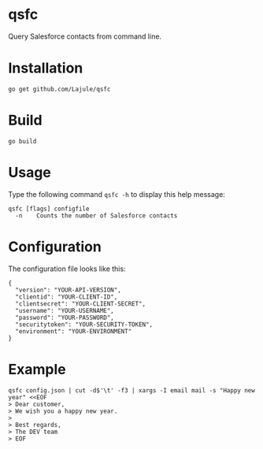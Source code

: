 # qsfc

Query Salesforce contacts from command line.

# Installation

```
go get github.com/Lajule/qsfc
```

# Build

```
go build
```

# Usage

Type the following command `qsfc -h` to display this help message:

```
qsfc [flags] configfile
  -n	Counts the number of Salesforce contacts
```

# Configuration

The configuration file looks like this:

```
{
  "version": "YOUR-API-VERSION",
  "clientid": "YOUR-CLIENT-ID",
  "clientsecret": "YOUR-CLIENT-SECRET",
  "username": "YOUR-USERNAME",
  "password": "YOUR-PASSWORD",
  "securitytoken": "YOUR-SECURITY-TOKEN",
  "environment": "YOUR-ENVIRONMENT"
}
```

# Example

```
qsfc config.json | cut -d$'\t' -f3 | xargs -I email mail -s "Happy new year" <<EOF
> Dear customer,
> We wish you a happy new year.
>
> Best regards,
> The DEV team
> EOF
```
